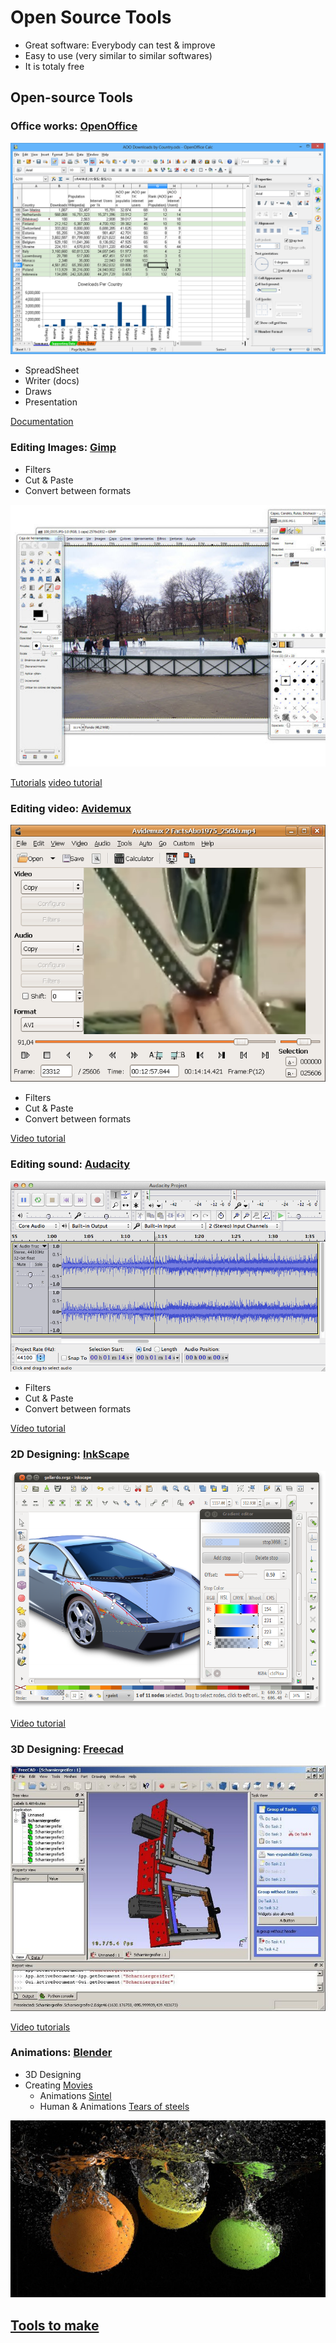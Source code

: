 # Open Source Tools

* Great software: Everybody can test & improve
* Easy to use (very similar to similar softwares)
* It is totaly free

## Open-source Tools

### Office works: [OpenOffice](https://www.openoffice.org/es/)

![openoffice](./images/calc-big.png)

* SpreadSheet
* Writer (docs)
* Draws
* Presentation

[Documentation](https://www.openoffice.org/es/soporte/documentacion.html)

### Editing Images: [Gimp](http://www.gimp.org/)

* Filters
* Cut & Paste
* Convert between formats

![gimp](./images/gimp-49.jpg)

[Tutorials](http://www.gimp.org/tutorials/) [video tutorial](https://www.youtube.com/watch?v=P143GdVeMjE)

### Editing video: [Avidemux](http://fixounet.free.fr/avidemux/)

![avidemux](./images/avidemux.png)

* Filters
* Cut & Paste
* Convert between formats

[Video tutorial](https://www.youtube.com/watch?v=X23I2BZ4J5A)

### Editing sound: [Audacity](http://audacityteam.org/?lang=en)

![Audacity](./images/audacity-macosx.png)

  * Filters
  * Cut & Paste
  * Convert between formats

  [Vídeo tutorial](https://www.youtube.com/watch?v=3uqCNjbQn54)

### 2D Designing: [InkScape](https://inkscape.org/en/)
![InkScape](./images/inkscape.png)

[Video tutorial](https://www.youtube.com/watch?v=Pd02Q-54wuQ)

### 3D Designing: [Freecad](www.freecadweb.org/)

![freecad](./images/freecad.jpg)

[Video tutorials](https://www.youtube.com/watch?v=_HEvhclR4-o&list=PL6fZ68Cq3L8k0JhxnIVjZQN26cn9idJrj)

### Animations: [Blender](https://www.blender.org/)

* 3D Designing
* Creating [Movies](http://archive.blender.org/features-gallery/movies/)
    * Animations [Sintel](https://www.youtube.com/watch?v=eRsGyueVLvQ)
    * Human & Animations [Tears of steels](https://www.youtube.com/watch?v=R6MlUcmOul8)


![blender](./images/blender.jpg)

## [Tools to make](makers.md)
